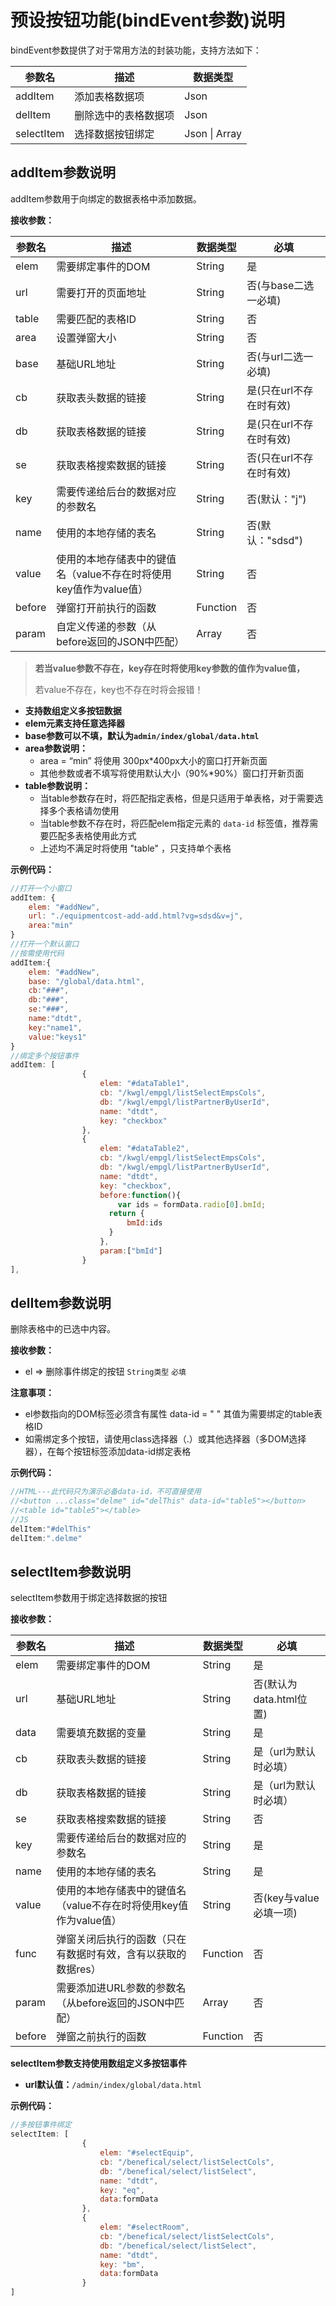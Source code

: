 # 预设按钮功能(bindEvent参数)说明

bindEvent参数提供了对于常用方法的封装功能，支持方法如下：

| 参数名     | 描述                 | 数据类型      |
| ---------- | -------------------- | ------------- |
| addItem    | 添加表格数据项       | Json          |
| delItem    | 删除选中的表格数据项 | Json          |
| selectItem | 选择数据按钮绑定     | Json \| Array |

## addItem参数说明

addItem参数用于向绑定的数据表格中添加数据。

**接收参数：**

| 参数名 | 描述                                                         | 数据类型 | 必填                    |
| ------ | ------------------------------------------------------------ | -------- | ----------------------- |
| elem   | 需要绑定事件的DOM                                            | String   | 是                      |
| url    | 需要打开的页面地址                                           | String   | 否(与base二选一必填)    |
| table  | 需要匹配的表格ID                                             | String   | 否                      |
| area   | 设置弹窗大小                                                 | String   | 否                      |
| base   | 基础URL地址                                                  | String   | 否(与url二选一必填)     |
| cb     | 获取表头数据的链接                                           | String   | 是(只在url不存在时有效) |
| db     | 获取表格数据的链接                                           | String   | 是(只在url不存在时有效) |
| se     | 获取表格搜索数据的链接                                       | String   | 否(只在url不存在时有效) |
| key    | 需要传递给后台的数据对应的参数名                             | String   | 否(默认："j")           |
| name   | 使用的本地存储的表名                                         | String   | 否(默认："sdsd")        |
| value  | 使用的本地存储表中的键值名（value不存在时将使用key值作为value值） | String   | 否                      |
| before | 弹窗打开前执行的函数                                         | Function | 否                      |
| param  | 自定义传递的参数（从before返回的JSON中匹配）                 | Array    | 否                      |

> **若当value参数不存在，key存在时将使用key参数的值作为value值，**
>
> 若value不存在，key也不存在时将会报错！

- **支持数组定义多按钮数据**
- **elem元素支持任意选择器**
- **base参数可以不填，默认为`admin/index/global/data.html`**
- **area参数说明：**
  - area = “min” 将使用 300px*400px大小的窗口打开新页面
  - 其他参数或者不填写将使用默认大小（90%*90%）窗口打开新页面
- **table参数说明：**
  - 当table参数存在时，将匹配指定表格，但是只适用于单表格，对于需要选择多个表格请勿使用
  - 当table参数不存在时，将匹配elem指定元素的 `data-id` 标签值，推荐需要匹配多表格使用此方式
  - 上述均不满足时将使用 "table" ，只支持单个表格

**示例代码：**

```javascript
//打开一个小窗口
addItem: {
	elem: "#addNew",
	url: "./equipmentcost-add-add.html?vg=sdsd&v=j",
	area:"min"
}
//打开一个默认窗口
//按需使用代码
addItem:{
	elem: "#addNew",
	base: "/global/data.html",
	cb:"###",
    db:"###",
    se:"###",
    name:"dtdt",
    key:"name1",
    value:"keys1"
}
//绑定多个按钮事件
addItem: [
                {
                    elem: "#dataTable1",
                    cb: "/kwgl/empgl/listSelectEmpsCols",
                    db: "/kwgl/empgl/listPartnerByUserId",
                    name: "dtdt",
                    key: "checkbox"
                },
                {
                    elem: "#dataTable2",
                    cb: "/kwgl/empgl/listSelectEmpsCols",
                    db: "/kwgl/empgl/listPartnerByUserId",
                    name: "dtdt",
                    key: "checkbox",
                    before:function(){
                        var ids = formData.radio[0].bmId;
                      return {
                          bmId:ids
                      }
                    },
                    param:["bmId"]
                }
],
```

## delItem参数说明

删除表格中的已选中内容。

**接收参数：**

- el => 删除事件绑定的按钮 `String类型` `必填`

**注意事项：**

- el参数指向的DOM标签必须含有属性 data-id = " " 其值为需要绑定的table表格ID
- 如需绑定多个按钮，请使用class选择器（.）或其他选择器（多DOM选择器），在每个按钮标签添加data-id绑定表格

**示例代码：**

```javascript
//HTML---此代码只为演示必备data-id，不可直接使用
//<button ...class="delme" id="delThis" data-id="table5"></button>
//<table id="table5"></table>
//JS
delItem:"#delThis"
delItem:".delme"
```

## selectItem参数说明

selectItem参数用于绑定选择数据的按钮

**接收参数：**

| 参数名 | 描述                                                         | 数据类型 | 必填                    |
| ------ | ------------------------------------------------------------ | -------- | ----------------------- |
| elem   | 需要绑定事件的DOM                                            | String   | 是                      |
| url    | 基础URL地址                                                  | String   | 否(默认为data.html位置) |
| data   | 需要填充数据的变量                                           | String   | 是                      |
| cb     | 获取表头数据的链接                                           | String   | 是（url为默认时必填）   |
| db     | 获取表格数据的链接                                           | String   | 是（url为默认时必填）   |
| se     | 获取表格搜索数据的链接                                       | String   | 否                      |
| key    | 需要传递给后台的数据对应的参数名                             | String   | 是                      |
| name   | 使用的本地存储的表名                                         | String   | 是                      |
| value  | 使用的本地存储表中的键值名（value不存在时将使用key值作为value值） | String   | 否(key与value必填一项)  |
| func   | 弹窗关闭后执行的函数（只在有数据时有效，含有以获取的数据res） | Function | 否                      |
| param  | 需要添加进URL参数的参数名（从before返回的JSON中匹配）        | Array    | 否                      |
| before | 弹窗之前执行的函数                                           | Function | 否                      |

**selectItem参数支持使用数组定义多按钮事件**

- **url默认值：**`/admin/index/global/data.html`

**示例代码：**

```javascript
//多按钮事件绑定
selectItem: [
                {
                    elem: "#selectEquip",
                    cb: "/benefical/select/listSelectCols",
                    db: "/benefical/select/listSelect",
                    name: "dtdt",
                    key: "eq",
                    data:formData
                },
                {
                    elem: "#selectRoom",
                    cb: "/benefical/select/listSelectCols",
                    db: "/benefical/select/listSelect",
                    name: "dtdt",
                    key: "bm",
                    data:formData
                }
]
```

